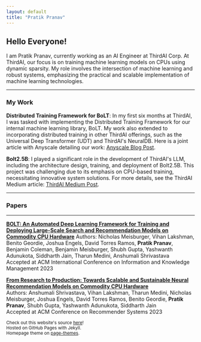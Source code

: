 ```yaml
---
layout: default
title: "Pratik Pranav"
---
```


## Hello Everyone!
I am Pratik Pranav, currently working as an AI Engineer at ThirdAI Corp. At ThirdAI, our focus is on training machine learning models on CPUs using dynamic sparsity. My role involves the intersection of machine learning and robust systems, emphasizing the practical and scalable implementation of machine learning technologies.

---

### My Work

**Distributed Training Framework for BoLT**: In my first six months at ThirdAI, I was tasked with implementing the Distributed Training Framework for our internal machine learning library, BoLT. My work also extended to incorporating distributed training in other ThirdAI offerings, such as the Universal Deep Transformer (UDT) and ThirdAI's NeuralDB. Here is a joint article with Anyscale detailing our work: [Anyscale Blog Post](https://www.anyscale.com/blog/how-thirdai-uses-ray-for-parallel-training-of-billion-parameter-neural-networks-on-commodity-cpus).

**Bolt2.5B**: I played a significant role in the development of ThirdAI's LLM, including the architecture design, training, and deployment of Bolt2.5B. This project was challenging due to its emphasis on CPU-based training, necessitating innovative system solutions. For more details, see the ThirdAI Medium article: [ThirdAI Medium Post](https://medium.com/thirdai-blog/introducing-the-worlds-first-generative-llm-pre-trained-only-on-cpus-meet-thirdai-s-bolt2-5b-10c0600e1af4).

---

### Papers

---

[**BOLT: An Automated Deep Learning Framework for Training and Deploying Large-Scale Search and Recommendation Models on Commodity CPU Hardware**](https://dl.acm.org/doi/abs/10.1145/3583780.3615458)
Authors: Nicholas Meisburger, Vihan Lakshman, Benito Geordie, Joshua Engels, David Torres Ramos, **Pratik Pranav**, Benjamin Coleman, Benjamin Meisburger, Shubh Gupta, Yashwanth Adunukota, Siddharth Jain, Tharun Medini, Anshumali Shrivastava  
Accepted at ACM International Conference on Information and Knowledge Management 2023  

[**From Research to Production: Towards Scalable and Sustainable Neural Recommendation Models on Commodity CPU Hardware**](https://dl.acm.org/doi/10.1145/3604915.3610249)  
Authors: Anshumali Shrivastava, Vihan Lakshman, Tharun Medini, Nicholas Meisburger, Joshua Engels, David Torres Ramos, Benito Geordie, **Pratik Pranav**, Shubh Gupta, Yashwanth Adunukota, Siddharth Jain  
Accepted at ACM Conference on Recommender Systems 2023  

<small>Check out this website's source [here](https://github.com/pratkpranav/pratkpranav.github.io)!  
Hosted on GitHub Pages with Jekyll.  
Homepage theme on [page-themes](https://github.com/pages-themes/minimal).</small>
